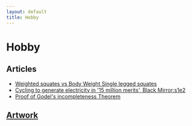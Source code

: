 ```yaml
---
layout: default
title: Hobby
---
```


# Hobby

## Articles
  - [Weighted squates vs Body Weight Single legged squates](./weighted_squates_vs_body_weight_single_legged_squates.md)
  - [Cycling to generate electricity in '15 million merits', Black Mirror:s1e2](./cycling_to_generate_electricity_15_million_merits_black_mirror.md)
  - [Proof of Godel's incompleteness Theorem](./proof_of_godels_incompleteness_theorem.md)

## [Artwork](https://photos.app.goo.gl/xsRixTczV6NqHCU6A)
